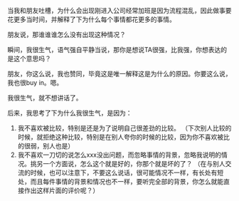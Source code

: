 当我和朋友吐槽，为什么会出现刚进入公司经常加班是因为流程混乱，因此做事要花更多当时间，并解释了下为什么每个事情都花更多的事情。

朋友说，那谁谁谁怎么没有出现这种情况？

瞬间，我很生气，语气强自平静当说，那你是想说TA很强，比我强，你想表达的是这个意思吗？

朋友，你这么说，我也赞同，毕竟这是唯一解释这是为什么的原因。你要这么说，我也很buy in。嗯。

我很生气，就不想讲话了。

后来，我思考了下为什么我很生气，是因为：
1. 我不喜欢被比较，特别是还是为了说明自己很差劲的比较。
（下次别人比较的时候，就拒绝这种比较，特别是在别人夸你的时候的比较，因为你不喜欢被比的很弱，别人也是）
2. 我不喜欢一刀切的说怎么xxx没出问题，而忽略事情的背景，忽略我说明的情况。挑另一个方面说，怎么这个就是好的，你那个就是坏的了？
（在与别人交流的时候，也可以注意下，不要这么说话，很可能情况不一样，有长处有短处，而且每件事情的背景和情况也不一样，要听完全部的背景，你怎么就能直接作出这样片面的评价呢？）